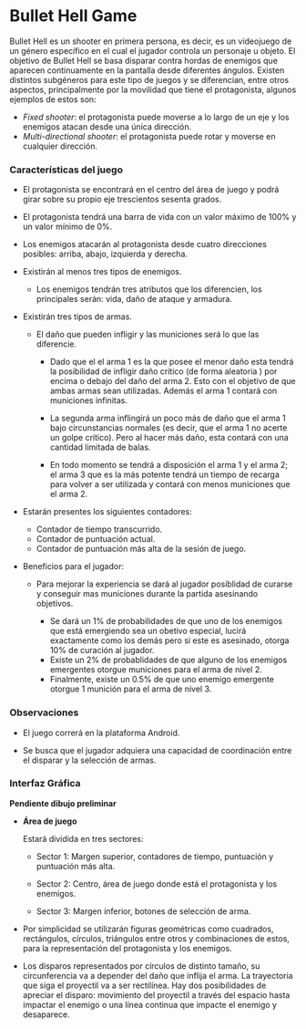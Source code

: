 # Bullet Hell Game

Bullet Hell es un shooter en primera persona, es decir, es un videojuego de un género específico en el cual el jugador controla un personaje u objeto. El objetivo de Bullet Hell se basa disparar contra hordas de enemigos que aparecen continuamente en la pantalla desde diferentes ángulos. Existen distintos subgéneros para este tipo de juegos y se diferencian, entre otros aspectos, principalmente por la movilidad que tiene el protagonista, algunos ejemplos de estos son:

- *Fixed shooter*: el protagonista puede moverse a lo largo de un eje y los enemigos atacan desde una única dirección.
- *Multi-directional shooter*: el protagonista puede rotar y moverse en cualquier dirección.


### Características del juego

- El protagonista se encontrará en el centro del área de juego y podrá girar sobre su propio eje trescientos sesenta grados.

- El protagonista tendrá una barra de vida con un valor máximo de 100% y un valor mínimo de 0%.

- Los enemigos atacarán al protagonista desde cuatro direcciones posibles: arriba, abajo, izquierda y derecha.

- Existirán al menos tres tipos de enemigos.

 	- Los enemigos tendrán tres atributos que los diferencien, los principales serán: vida, daño de ataque y armadura.

- Existirán tres tipos de armas.

	- El daño que pueden infligir y las municiones será lo que las diferencie.

 		- Dado que el el arma 1 es la que posee el menor daño esta tendrá la posibilidad de infligir daño crítico (de forma aleatoria ) por encima o debajo del daño del arma 2. Esto con el objetivo de que ambas armas sean utilizadas. Además el arma 1 contará con municiones infinitas.

 		- La segunda arma inflingirá un poco más de daño que el arma 1 bajo circunstancias normales (es decir, que el arma 1 no acerte un golpe crítico). Pero al hacer más daño, esta contará con una cantidad limitada de balas.

 		- En todo momento se tendrá a disposición el arma 1 y el arma 2; el arma 3 que es la más potente tendrá un tiempo de recarga para volver a ser utilizada y contará con menos municiones que el arma 2.

- Estarán presentes los siguientes contadores:

 	- Contador de tiempo transcurrido.
 	- Contador de puntuación actual.
 	- Contador de puntuación más alta de la sesión de juego.

- Beneficios para el jugador:

    - Para mejorar la experiencia se dará al jugador posiblidad de curarse y conseguir mas municiones durante la partida asesinando objetivos.

    	- Se dará un 1% de probabilidades de que uno de los enemigos que está emergiendo sea un obetivo especial, lucirá exactamente como los demás pero si este es asesinado, otorga 10% de curación al jugador.
    	- Existe un 2% de probablidades de que alguno de los enemigos emergentes otorgue municiones para el arma de nivel 2.
    	- Finalmente, existe un 0.5% de que uno enemigo emergente otorgue 1 munición para el arma de nivel 3.

### Observaciones

- El juego correrá en la plataforma Android.

- Se busca que el jugador adquiera una capacidad de coordinación entre el disparar y la selección de armas.

### Interfaz Gráfica

**Pendiente dibujo preliminar**

- **Área de juego**

	Estará dividida en tres sectores:

	- Sector 1: Margen superior, contadores de tiempo, puntuación y puntuación más alta.

	- Sector 2: Centro, área de juego donde está el protagonista y los enemigos.

	- Sector 3: Margen inferior, botones de selección de arma.

- Por simplicidad se utilizarán figuras geométricas como cuadrados, rectángulos, círculos, triángulos entre otros y combinaciones de estos, para la representación del protagonista y los enemigos.

- Los disparos representados por círculos de distinto tamaño, su circunferencia va a depender del daño que inflija el arma. La trayectoria que siga el proyectil va a ser rectilínea. Hay dos posibilidades de apreciar el disparo: movimiento del proyectil a través del espacio hasta impactar el enemigo o una línea continua que impacte el enemigo y desaparece.

